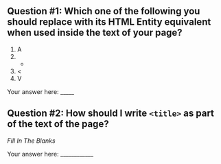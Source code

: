 ## Question #1: Which one of the following you should replace with its HTML Entity equivalent when used inside the text of your page?

1. A
2. -
3. <
4. V

Your answer here: _____

## Question #2: How should I write `<title>` as part of the text of the page?

*Fill In The Blanks*

Your answer here: ____________

